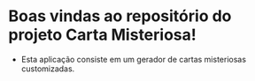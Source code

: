 # Boas vindas ao repositório do projeto Carta Misteriosa!

- Esta aplicação consiste em um gerador de cartas misteriosas customizadas.
